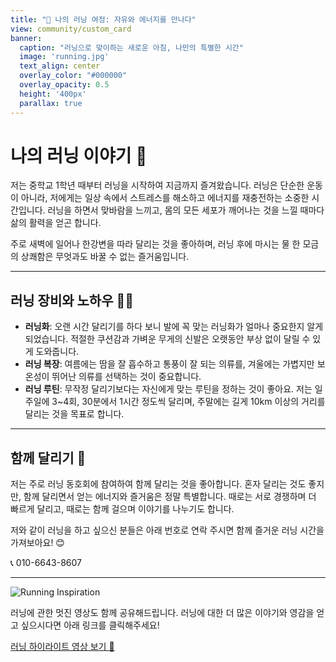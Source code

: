 ```yaml
---
title: "🏃 나의 러닝 여정: 자유와 에너지를 만나다"
view: community/custom_card
banner:
  caption: "러닝으로 맞이하는 새로운 아침, 나만의 특별한 시간"
  image: 'running.jpg'
  text_align: center
  overlay_color: "#000000"
  overlay_opacity: 0.5
  height: '400px'
  parallax: true
---
```

# 나의 러닝 이야기 🏃

저는 중학교 1학년 때부터 러닝을 시작하여 지금까지 즐겨왔습니다. 러닝은 단순한 운동이 아니라, 저에게는 일상 속에서 스트레스를 해소하고 에너지를 재충전하는 소중한 시간입니다. 러닝을 하면서 맞바람을 느끼고, 몸의 모든 세포가 깨어나는 것을 느낄 때마다 삶의 활력을 얻곤 합니다.

주로 새벽에 일어나 한강변을 따라 달리는 것을 좋아하며, 러닝 후에 마시는 물 한 모금의 상쾌함은 무엇과도 바꿀 수 없는 즐거움입니다.

---

## 러닝 장비와 노하우 🏃‍♂️

- **러닝화**: 오랜 시간 달리기를 하다 보니 발에 꼭 맞는 러닝화가 얼마나 중요한지 알게 되었습니다. 적절한 쿠션감과 가벼운 무게의 신발은 오랫동안 부상 없이 달릴 수 있게 도와줍니다.
- **러닝 복장**: 여름에는 땀을 잘 흡수하고 통풍이 잘 되는 의류를, 겨울에는 가볍지만 보온성이 뛰어난 의류를 선택하는 것이 중요합니다.
- **러닝 루틴**: 무작정 달리기보다는 자신에게 맞는 루틴을 정하는 것이 좋아요. 저는 일주일에 3~4회, 30분에서 1시간 정도씩 달리며, 주말에는 길게 10km 이상의 거리를 달리는 것을 목표로 합니다.

---

## 함께 달리기 👥

저는 주로 러닝 동호회에 참여하여 함께 달리는 것을 좋아합니다. 혼자 달리는 것도 좋지만, 함께 달리면서 얻는 에너지와 즐거움은 정말 특별합니다. 때로는 서로 경쟁하며 더 빠르게 달리고, 때로는 함께 걸으며 이야기를 나누기도 합니다.

저와 같이 러닝을 하고 싶으신 분들은 아래 번호로 연락 주시면 함께 즐거운 러닝 시간을 가져보아요! 😊

📞 010-6643-8607

---

![Running Inspiration](/images/lebron.jpg)

러닝에 관한 멋진 영상도 함께 공유해드립니다. 러닝에 대한 더 많은 이야기와 영감을 얻고 싶으시다면 아래 링크를 클릭해주세요!

[러닝 하이라이트 영상 보기 🎥](https://www.youtube.com/watch?v=mUyzyIgzVpI&ab_channel=NBA)
